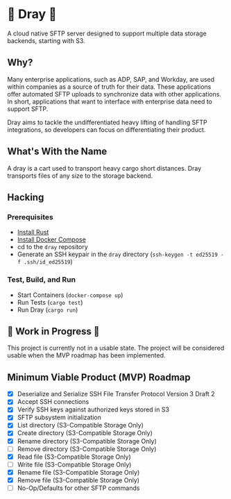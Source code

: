 # 🚚 Dray 🚚
A cloud native SFTP server designed to support multiple data storage backends, starting with S3.

## Why?
Many enterprise applications, such as ADP, SAP, and Workday, are used within companies as a source of truth for their data. These applications offer automated SFTP uploads to synchronize data with other applications. In short, applications that want to interface with enterprise data need to support SFTP.

Dray aims to tackle the undifferentiated heavy lifting of handling SFTP integrations, so developers can focus on differentiating their product.

## What's With the Name
A dray is a cart used to transport heavy cargo short distances. Dray transports files of any size to the storage backend.

## Hacking
### Prerequisites
- [Install Rust](https://rustup.rs)
- [Install Docker Compose](https://docs.docker.com/compose/install)
- cd to the `dray` repository
- Generate an SSH keypair in the `dray` directory (`ssh-keygen -t ed25519 -f .ssh/id_ed25519`)

### Test, Build, and Run
- Start Containers (`docker-compose up`)
- Run Tests (`cargo test`)
- Run Dray (`cargo run`)

## 🚧 Work in Progress 🚧
This project is currently not in a usable state. The project will be considered usable when 
the MVP roadmap has been implemented.

## Minimum Viable Product (MVP) Roadmap
- [x] Deserialize and Serialize SSH File Transfer Protocol Version 3 Draft 2
- [x] Accept SSH connections
- [x] Verify SSH keys against authorized keys stored in S3
- [x] SFTP subsystem initialization
- [x] List directory (S3-Compatible Storage Only)
- [x] Create directory (S3-Compatible Storage Only)
- [x] Rename directory (S3-Compatible Storage Only)
- [ ] Remove directory (S3-Compatible Storage Only)
- [x] Read file (S3-Compatible Storage Only)
- [ ] Write file (S3-Compatible Storage Only)
- [x] Rename file (S3-Compatible Storage Only)
- [x] Remove file (S3-Compatible Storage Only)
- [ ] No-Op/Defaults for other SFTP commands
